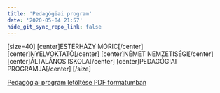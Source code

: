 ```yaml
---
title: 'Pedagógiai program'
date: '2020-05-04 21:57'
hide_git_sync_repo_link: false
---
```


[size=40]
[center]ESTERHÁZY MÓRIC[/center]
[center]NYELVOKTATÓ[/center]
[center]NÉMET NEMZETISÉGI[/center]
[center]ÁLTALÁNOS ISKOLA[/center]
[center]PEDAGÓGIAI PROGRAMJA[/center]
[/size]

[Pedagógiai program letöltése PDF formátumban](pedprog.pdf)
